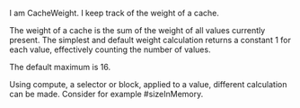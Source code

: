 I  am CacheWeight.
I keep track of the weight of a cache.

The weight of a cache is the sum of the weight of all values currently present. The simplest and default weight calculation returns a constant 1 for each value, effectively counting the number of values.

The default maximum is 16.

Using compute, a selector or block, applied to a value, different calculation can be made. Consider for example #sizeInMemory.